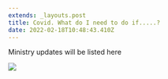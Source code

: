 ```yaml
---
extends: _layouts.post
title: Covid. What do I need to do if.....?
date: 2022-02-18T10:48:43.410Z
---
```

Ministry updates will be listed here

![](https://res.cloudinary.com/ruapehu-college/image/upload/v1646262788/Covid_Flowchart_wyl2pk.jpg)

